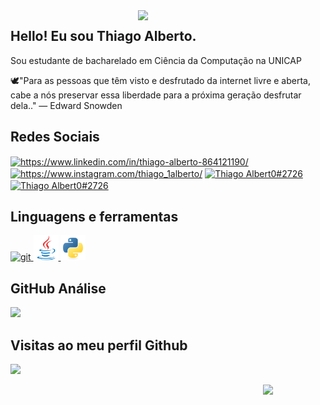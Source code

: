 <img src="https://media.giphy.com/media/HvekzBaREHxlEwvlOS/giphy.gif" min-width="300px" max-width="300px" width="300px" align="right">

## **Hello! Eu sou Thiago Alberto.** ##

<p> Sou estudante de bacharelado em Ciência da Computação na UNICAP</p>

<p> 🕊"Para as pessoas que têm visto e desfrutado da internet livre e aberta, cabe a nós preservar essa liberdade para a próxima geração desfrutar dela.." —  Edward Snowden </p>
<div align="left">

## **Redes Sociais** ##
<div>
<p align="left">
<a href="https://linkedin.com/in/https://www.linkedin.com/in/thiago-alberto-864121190/" target="blank"><img align="center" src="https://raw.githubusercontent.com/rahuldkjain/github-profile-readme-generator/master/src/images/icons/Social/linked-in-alt.svg" alt="https://www.linkedin.com/in/thiago-alberto-864121190/" height="30" width="40" /></a>
<a href="https://instagram.com/https://www.instagram.com/thiago_1alberto/" target="blank"><img align="center" src="https://raw.githubusercontent.com/rahuldkjain/github-profile-readme-generator/master/src/images/icons/Social/instagram.svg" alt="https://www.instagram.com/thiago_1alberto/" height="30" width="40" /></a>
<a href="https://discord.gg/Thiago Albert0#2726" target="blank"><img align="center" src="https://raw.githubusercontent.com/rahuldkjain/github-profile-readme-generator/master/src/images/icons/Social/discord.svg" alt="Thiago Albert0#2726" height="40" width="40" /></a>
<a href="https://wa.me/qr/NTC2WJMV7MTMA1" target="blank"><img align="center" src="https://raw.githubusercontent.com/rahuldkjain/github-profile-readme-generator/master/src/images/icons/Social/whatsapp.svg" alt="Thiago Albert0#2726" height="30" width="40" /></a>

</div> 
  
## **Linguagens e ferramentas** ##
  
<p align="left"> <a href="https://git-scm.com/" target="_blank" rel="noreferrer"> <img src="https://www.vectorlogo.zone/logos/git-scm/git-scm-icon.svg" alt="git" width="40" height="40"/> </a> <a href="https://www.java.com" target="_blank" rel="noreferrer"> <img src="https://raw.githubusercontent.com/devicons/devicon/master/icons/java/java-original.svg" alt="java" width="40" height="40"/> </a> <a href="https://www.python.org" target="_blank" rel="noreferrer"> <img src="https://raw.githubusercontent.com/devicons/devicon/master/icons/python/python-original.svg" alt="python" width="40" height="40"/> </a> </p>
  
  ## **GitHub Análise** ##
<p align="left" >   
  <img src="https://github-readme-stats.vercel.app/api?username=Thiago1alberto&theme=blue-green" />  

  ## **Visitas ao meu perfil Github** ##

<!-- visitors count  -->

<p align="left" >   
  <img src="https://profile-counter.glitch.me/Thiago1alberto/count.svg" />  
</p>
<img src="https://user-images.githubusercontent.com/71457360/159799533-118f9de7-4210-414d-af1a-881adddbaa30.png" min-width="400px" max-width="400px" width="100px" align="right">

